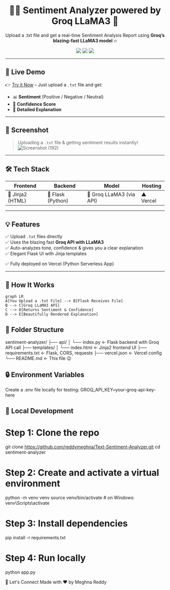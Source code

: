 <h1 align="center">🧠✨ Sentiment Analyzer powered by Groq LLaMA3 🚀</h1>

<p align="center">
  Upload a .txt file and get a real-time Sentiment Analysis Report using <b>Groq’s blazing-fast LLaMA3 model</b> 🔥
</p>

<p align="center">
  <img src="https://img.shields.io/badge/Built%20With-Flask-blue?style=for-the-badge" />
  <img src="https://img.shields.io/badge/LLM-Groq%20LLaMA3-orange?style=for-the-badge" />
  <img src="https://img.shields.io/badge/Hosted%20on-Vercel-black?style=for-the-badge" />
</p>

---

## 🔗 Live Demo

👉 [Try it Now](https://sentiment-analyzer-meghna.vercel.app) – Just upload a `.txt` file and get:
- 📊 **Sentiment** (Positive / Negative / Neutral)
- 🎯 **Confidence Score**
- 💬 **Detailed Explanation**

---

## 📸 Screenshot

> Uploading a `.txt` file & getting sentiment results instantly!
> ![Screenshot (192)](https://github.com/user-attachments/assets/c8821948-0951-4365-8255-989a70bf8e66)



---

## 🛠️ Tech Stack

| Frontend | Backend | Model | Hosting |
|----------|---------|-------|---------|
| 🧾 Jinja2 (HTML) | 🐍 Flask (Python) | 🧠 Groq LLaMA3 (via API) | ▲ Vercel |

---

## 💡 Features

✅ Upload `.txt` files directly  
✅ Uses the blazing fast **Groq API with LLaMA3**  
✅ Auto-analyzes tone, confidence & gives you a clear explanation  
✅ Elegant Flask UI with Jinja templates  

✅ Fully deployed on Vercel (Python Serverless App)

---

## 🚀 How It Works

```mermaid
graph LR
A[You Upload a .txt File] --> B[Flask Receives File]
B --> C[Groq LLaMA3 API]
C --> D[Returns Sentiment & Confidence]
D --> E[Beautifully Rendered Explanation]

```

## 📁 Folder Structure

sentiment-analyzer/
├── api/
│   └── index.py          ← Flask backend with Groq API call
├── templates/
│   └── index.html        ← Jinja2 frontend UI
├── requirements.txt      ← Flask, CORS, requests
├── vercel.json           ← Vercel config
└── README.md             ← This file 😉


## 🔒 Environment Variables
Create a .env file locally for testing:
GROQ_API_KEY=your-groq-api-key-here

## 🧪 Local Development

# Step 1: Clone the repo
git clone https://github.com/reddymeghna/Text-Sentiment-Analyzer.git
cd sentiment-analyzer

# Step 2: Create and activate a virtual environment
python -m venv venv
source venv/bin/activate  # on Windows: venv\Scripts\activate

# Step 3: Install dependencies
pip install -r requirements.txt

# Step 4: Run locally
python app.py



🤝 Let's Connect
Made with ❤️ by Meghna Reddy
